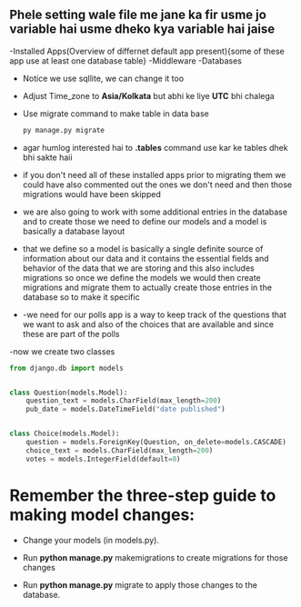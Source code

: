## Phele setting wale file me jane ka fir usme jo variable hai usme dheko kya variable hai jaise

-Installed Apps(Overview of differnet default app present){some of these app use at least one database table}
-Middleware
-Databases

- Notice we use sqllite, we can change it too

- Adjust Time_zone to **Asia/Kolkata** but abhi ke liye **UTC** bhi chalega

- Use migrate command to make table in data base

  ```sh
  py manage.py migrate
  ```

 - agar humlog interested hai to **.tables** command use kar ke tables dhek bhi sakte haii


 - if you don't need all of these installed apps prior to migrating them we could have also commented out the ones we don't need and then those migrations would have been skipped

 - we are also going to work with some additional entries in the database and to create those we need to define our models and a model is basically a database layout

-	that we define so a model is basically a single definite source of information about our data and it contains the essential fields and behavior of the data that we are storing and this also includes migrations so once we define the models we would then create migrations and migrate them to actually create those entries in the database so to make it specific
  
-	-we need for our polls app is a way to keep track of the questions that we want to ask and also of the choices that are available and since these are part of the polls

-now we create two classes

```py
from django.db import models


class Question(models.Model):
    question_text = models.CharField(max_length=200)
    pub_date = models.DateTimeField("date published")


class Choice(models.Model):
    question = models.ForeignKey(Question, on_delete=models.CASCADE)
    choice_text = models.CharField(max_length=200)
    votes = models.IntegerField(default=0)
```

# Remember the three-step guide to making model changes:

- Change your models (in models.py).

- Run **python manage.py** makemigrations to create migrations for those changes
- Run **python manage.py** migrate to apply those changes to the database.

